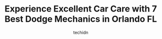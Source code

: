 ---
layout: ampstory
image: https://images.unsplash.com/photo-1494976388531-d1058494cdd8?ixlib=rb-4.0.3&ixid=MnwxMjA3fDB8MHxwaG90by1wYWdlfHx8fGVufDB8fHx8&auto=format&fit=crop&w=640&h=853&q=80
author: techidn
featured: false
description: Looking for reliable and skilled Dodge Mechanic in Orlando FL, USA? Your search ends here with the 7 best Dodge Mechanic in town. With their expertise and commitment to delivering exceptiona
title: Experience Excellent Car Care with 7 Best Dodge Mechanics in Orlando FL
cover:
   title: Experience Excellent Car Care with 7 Best Dodge Mechanics in Orlando FL
   subtitle: Rickpate
   background: https://images.unsplash.com/photo-1494976388531-d1058494cdd8?ixlib=rb-4.0.3&ixid=MnwxMjA3fDB8MHxwaG90by1wYWdlfHx8fGVufDB8fHx8&auto=format&fit=crop&w=640&h=853&q=80

pages: 
 - layout: thirds
   top: <h1>#1 Sloans Automotive</h1>
   bottom: "<p>I brought my vehicle to Sloans once I moved to the area, and it is safe to say I cant imagine taking my car to any other shop! The staff and customer service were off t</p>"
   background: https://www.knot35.com/toplist/wp-content/uploads/2023/06/best-dodge-mechanic-1-in-orlando-fl-1685831676.jpeg
   backgroundblur: true
 - layout: thirds
   top: <h1>#2 Ron Jons Automotive</h1>
   bottom: "<p>4854 S Orange Ave, Orlando, FL 32806, United States</p>"
   background: https://www.knot35.com/toplist/wp-content/uploads/2023/06/best-dodge-mechanic-2-in-orlando-fl-1685831677.jpeg
   cta:
      link: https://www.knot35.com/toplist/experience-excellent-car-care-with-7-best-dodge-mechanics-in-orlando-fl/
      text: Experience Excellent Car Care with 7 Best Dodge Mechanics in Orlando FL
 - layout: thirds
   top: <h1>#3 Dave`s Auto & light Truck electrical & Mechanical Repairs</h1>
   bottom: "<p>2155 W Colonial Dr, Orlando, FL 32804, United States</p>"
   background: https://www.knot35.com/toplist/wp-content/uploads/2023/06/best-dodge-mechanic-3-in-orlando-fl-1685831678.jpeg
   cta:
      link: https://www.knot35.com/toplist/experience-excellent-car-care-with-7-best-dodge-mechanics-in-orlando-fl/
      text: Experience Excellent Car Care with 7 Best Dodge Mechanics in Orlando FL
 - layout: thirds
   top: <h1>#4 JVL Cars Service & Sales</h1>
   bottom: "<p>5293 S Orange Blossom Trl, Orlando, FL 32839, United States</p>"
   background: https://images.unsplash.com/photo-1553949345-eb786bb3f7ba?ixlib=rb-4.0.3&ixid=MnwxMjA3fDB8MHxwaG90by1wYWdlfHx8fGVufDB8fHx8&auto=format&fit=crop&w=640&h=853&q=80
   cta:
      link: https://www.knot35.com/toplist/experience-excellent-car-care-with-7-best-dodge-mechanics-in-orlando-fl/
      text: Experience Excellent Car Care with 7 Best Dodge Mechanics in Orlando FL
 - layout: thirds
   top: <h1>#5 Royal Auto Repair</h1>
   bottom: "<p>504 S Orange Blossom Trl, Orlando, FL 32805, United States</p>"
   background: https://images.unsplash.com/photo-1524169358666-79f22534bc6e?ixlib=rb-4.0.3&ixid=MnwxMjA3fDB8MHxwaG90by1wYWdlfHx8fGVufDB8fHx8&auto=format&fit=crop&w=640&h=853&q=80
   cta:
      link: https://www.knot35.com/toplist/experience-excellent-car-care-with-7-best-dodge-mechanics-in-orlando-fl/
      text: Experience Excellent Car Care with 7 Best Dodge Mechanics in Orlando FL
 - layout: thirds
   top: <h1>#6 AutoFocus Mobile Mechanics</h1>
   bottom: "<p>1650 N Mills Ave, Orlando, FL 32803, United States</p>"
   background: https://images.unsplash.com/photo-1533998839656-76f5e4b2bccb?ixlib=rb-4.0.3&ixid=MnwxMjA3fDB8MHxwaG90by1wYWdlfHx8fGVufDB8fHx8&auto=format&fit=crop&w=640&h=853&q=80
   cta:
      link: https://www.knot35.com/toplist/experience-excellent-car-care-with-7-best-dodge-mechanics-in-orlando-fl/
      text: Experience Excellent Car Care with 7 Best Dodge Mechanics in Orlando FL
 - layout: thirds
   top: <h1>#7 Rams Garage Inc</h1>
   bottom: "<p>9140 1st Ave, Orlando, FL 32824, United States</p>"
   background: https://images.unsplash.com/photo-1597773150796-e5c14ebecbf5?ixlib=rb-4.0.3&ixid=MnwxMjA3fDB8MHxwaG90by1wYWdlfHx8fGVufDB8fHx8&auto=format&fit=crop&w=640&h=853&q=80
   cta:
      link: https://www.knot35.com/toplist/experience-excellent-car-care-with-7-best-dodge-mechanics-in-orlando-fl/
      text: Experience Excellent Car Care with 7 Best Dodge Mechanics in Orlando FL
 - layout: thirds
   middle: Continue reading...
   background: https://images.unsplash.com/photo-1488554378835-f7acf46e6c98?ixlib=rb-4.0.3&ixid=MnwxMjA3fDB8MHxwaG90by1wYWdlfHx8fGVufDB8fHx8&auto=format&fit=crop&w=640&h=853&q=80
   cta:
      link: https://www.knot35.com/toplist/experience-excellent-car-care-with-7-best-dodge-mechanics-in-orlando-fl/
      text: Experience Excellent Car Care with 7 Best Dodge Mechanics in Orlando FL
      
---